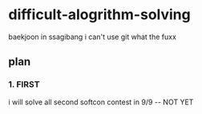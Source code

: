 # difficult-alogrithm-solving
baekjoon in ssagibang
i can't use git what the fuxx

## plan

### 1. FIRST 
i will solve all second softcon contest in 9/9 -- NOT YET
